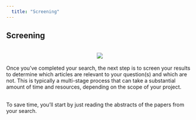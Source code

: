 ```yaml
---
  title: "Screening"
---
```


## Screening
<br>
<center>
<img src = "http://www.evsynthacademy.org/search-screen/img/abstrackr.png">
</center><br>
Once you’ve completed your search, the next step is to screen your results to determine which articles are relevant to your question(s) and which are not. This is typically a multi-stage process that can take a substantial amount of time and resources, depending on the scope of your project.  <br><br>

To save time, you’ll start by just reading the abstracts of the papers from your search.

